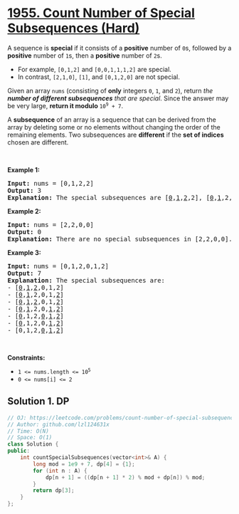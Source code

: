 # [1955. Count Number of Special Subsequences (Hard)](https://leetcode.com/problems/count-number-of-special-subsequences/)

<p>A sequence is <strong>special</strong> if it consists of a <strong>positive</strong> number of <code>0</code>s, followed by a <strong>positive</strong> number of <code>1</code>s, then a <strong>positive</strong> number of <code>2</code>s.</p>

<ul>
	<li>For example, <code>[0,1,2]</code> and <code>[0,0,1,1,1,2]</code> are special.</li>
	<li>In contrast, <code>[2,1,0]</code>, <code>[1]</code>, and <code>[0,1,2,0]</code> are not special.</li>
</ul>

<p>Given an array <code>nums</code> (consisting of <strong>only</strong> integers <code>0</code>, <code>1</code>, and <code>2</code>), return<em> the <strong>number of different subsequences</strong> that are special</em>. Since the answer may be very large, <strong>return it modulo </strong><code>10<sup>9</sup> + 7</code>.</p>

<p>A <strong>subsequence</strong> of an array is a sequence that can be derived from the array by deleting some or no elements without changing the order of the remaining elements. Two subsequences are <strong>different</strong> if the <strong>set of indices</strong> chosen are different.</p>

<p>&nbsp;</p>
<p><strong>Example 1:</strong></p>

<pre><strong>Input:</strong> nums = [0,1,2,2]
<strong>Output:</strong> 3
<strong>Explanation:</strong> The special subsequences are [<u>0</u>,<u>1</u>,<u>2</u>,2], [<u>0</u>,<u>1</u>,2,<u>2</u>], and [<u>0</u>,<u>1</u>,<u>2</u>,<u>2</u>].
</pre>

<p><strong>Example 2:</strong></p>

<pre><strong>Input:</strong> nums = [2,2,0,0]
<strong>Output:</strong> 0
<strong>Explanation:</strong> There are no special subsequences in [2,2,0,0].
</pre>

<p><strong>Example 3:</strong></p>

<pre><strong>Input:</strong> nums = [0,1,2,0,1,2]
<strong>Output:</strong> 7
<strong>Explanation:</strong> The special subsequences are:
- [<u>0</u>,<u>1</u>,<u>2</u>,0,1,2]
- [<u>0</u>,<u>1</u>,2,0,1,<u>2</u>]
- [<u>0</u>,<u>1</u>,<u>2</u>,0,1,<u>2</u>]
- [<u>0</u>,<u>1</u>,2,0,<u>1</u>,<u>2</u>]
- [<u>0</u>,1,2,<u>0</u>,<u>1</u>,<u>2</u>]
- [<u>0</u>,1,2,0,<u>1</u>,<u>2</u>]
- [0,1,2,<u>0</u>,<u>1</u>,<u>2</u>]
</pre>

<p>&nbsp;</p>
<p><strong>Constraints:</strong></p>

<ul>
	<li><code>1 &lt;= nums.length &lt;= 10<sup>5</sup></code></li>
	<li><code>0 &lt;= nums[i] &lt;= 2</code></li>
</ul>


## Solution 1. DP

```cpp
// OJ: https://leetcode.com/problems/count-number-of-special-subsequences/
// Author: github.com/lzl124631x
// Time: O(N)
// Space: O(1)
class Solution {
public:
    int countSpecialSubsequences(vector<int>& A) {
        long mod = 1e9 + 7, dp[4] = {1};
        for (int n : A) {
            dp[n + 1] = ((dp[n + 1] * 2) % mod + dp[n]) % mod;
        }
        return dp[3];
    }
};
```
